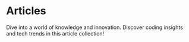 # Articles
Dive into a world of knowledge and innovation. Discover coding insights and tech trends in this article collection!
